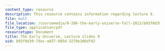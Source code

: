 ```yaml
---
content_type: resource
description: This resource contains information regarding lecture 9.
file: null
file_location: /coursemedia/8-286-the-early-universe-fall-2013/b93f0d397daca837605d3279e106dfd2_MIT8_286F13_lec09.pdf
file_type: application/pdf
resourcetype: Document
title: The Early Universe, Lecture slides 9
uid: b93f0d39-7dac-a837-605d-3279e106dfd2
---
```

